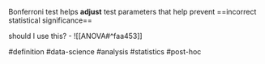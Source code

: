 Bonferroni test helps **adjust** test parameters that help prevent ==incorrect statistical significance== 

should I use this? - ![[ANOVA#^faa453]]

#definition #data-science #analysis #statistics #post-hoc